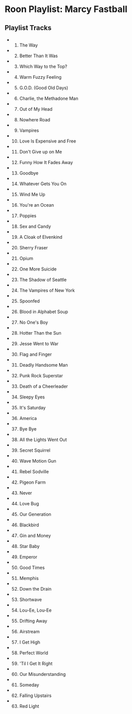 # Roon Playlist: Marcy Fastball

## Playlist Tracks


- 1. The Way
- 2. Better Than It Was
- 3. Which Way to the Top?
- 4. Warm Fuzzy Feeling
- 5. G.O.D. (Good Old Days)
- 6. Charlie, the Methadone Man
- 7. Out of My Head
- 8. Nowhere Road
- 9. Vampires
- 10. Love Is Expensive and Free
- 11. Don't Give up on Me
- 12. Funny How It Fades Away
- 13. Goodbye
- 14. Whatever Gets You On
- 15. Wind Me Up
- 16. You're an Ocean
- 17. Poppies
- 18. Sex and Candy
- 19. A Cloak of Elvenkind
- 20. Sherry Fraser
- 21. Opium
- 22. One More Suicide
- 23. The Shadow of Seattle
- 24. The Vampires of New York
- 25. Spoonfed
- 26. Blood in Alphabet Soup
- 27. No One's Boy
- 28. Hotter Than the Sun
- 29. Jesse Went to War
- 30. Flag and Finger
- 31. Deadly Handsome Man
- 32. Punk Rock Superstar
- 33. Death of a Cheerleader
- 34. Sleepy Eyes
- 35. It's Saturday
- 36. America
- 37. Bye Bye
- 38. All the Lights Went Out
- 39. Secret Squirrel
- 40. Wave Motion Gun
- 41. Rebel Sodville
- 42. Pigeon Farm
- 43. Never
- 44. Love Bug
- 45. Our Generation
- 46. Blackbird
- 47. Gin and Money
- 48. Star Baby
- 49. Emperor
- 50. Good Times
- 51. Memphis
- 52. Down the Drain
- 53. Shortwave
- 54. Lou-Ee, Lou-Ee
- 55. Drifting Away
- 56. Airstream
- 57. I Get High
- 58. Perfect World
- 59. 'Til I Get It Right
- 60. Our Misunderstanding
- 61. Someday
- 62. Falling Upstairs
- 63. Red Light

